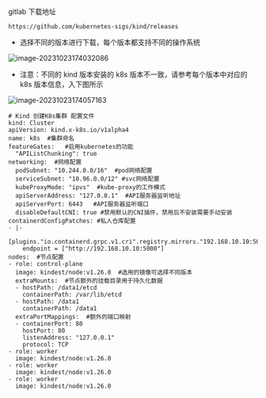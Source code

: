 gitlab 下载地址

`https://github.com/kubernetes-sigs/kind/releases`

- 选择不同的版本进行下载，每个版本都支持不同的操作系统



![image-20231023174032086](https://niuzhan-1306014148.cos.ap-beijing.myqcloud.com/Typora/image-20231023174032086.png)



- 注意：不同的 kind 版本安装的 k8s 版本不一致，请参考每个版本中对应的 k8s 版本信息，入下图所示

![image-20231023174057163](https://niuzhan-1306014148.cos.ap-beijing.myqcloud.com/Typora/image-20231023174057163.png)





```
# Kind 创建K8s集群 配置文件
kind: Cluster
apiVersion: kind.x-k8s.io/v1alpha4
name: k8s  #集群命名
featureGates:   #启用kubernetes的功能
  "APIListChunking": true
networking:  #网络配置
  podSubnet: "10.244.0.0/16"  #pod网络配置
  serviceSubnet: "10.96.0.0/12" #svc网络配置
  kubeProxyMode: "ipvs"  #kube-proxy的工作模式
  apiServerAddress: "127.0.0.1"  #API服务器监听地址
  apiServerPort: 6443   #API服务器监听端口
  disableDefaultCNI: true #禁用默认的CNI插件，禁用后不安装需要手动安装
containerdConfigPatches: #私人仓库配置
- |-
  [plugins."io.containerd.grpc.v1.cri".registry.mirrors."192.168.10.10:5000"]
    endpoint = ["http://192.168.10.10:5000"]
nodes:  #节点配置
- role: control-plane
  image: kindest/node:v1.26.0  #选用的镜像可选择不同版本
  extraMounts:  #节点额外的挂载目录用于持久化数据
  - hostPath: /data1/etcd
    containerPath: /var/lib/etcd
  - hostPath: /data1
    containerPath: /data1
  extraPortMappings:  #额外的端口映射
  - containerPort: 80
    hostPort: 80  
    listenAddress: "127.0.0.1"
    protocol: TCP
- role: worker
  image: kindest/node:v1.26.0 
- role: worker
  image: kindest/node:v1.26.0
- role: worker
  image: kindest/node:v1.26.0
```

